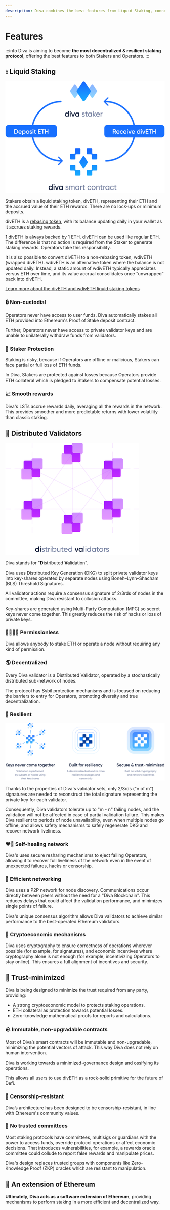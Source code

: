 ```yaml
---
description: Diva combines the best features from Liquid Staking, connecting them to economic guarantees and decentralization features focused on resiliency.
---
```


# Features

:::info
Diva is aiming to become **the most decentralized & resilient staking protocol**, offering the best features to both Stakers and Operators.
:::


## 💧 Liquid Staking

<div style={{textAlign: 'center'}}>

![Liquid Staking](img/liquid-staking.png)
</div>


Stakers obtain a liquid staking token, divETH, representing their ETH and the accrued value of their ETH rewards. There are no lock-ups or minimum deposits.

divETH is a [rebasing token](lst), with its balance updating daily in your wallet as it accrues staking rewards.

1 divETH is always backed by 1 ETH. divETH can be used like regular ETH. The difference is that no action is required from the Staker to generate staking rewards. Operators take this responsibility.

It is also possible to convert divETH to a non-rebasing token, wdivETH (wrapped divETH). wdivETH is an alternative token where the balance is not updated daily. Instead, a static amount of wdivETH typically appreciates versus ETH over time, and its value accrual consolidates once “unwrapped” back into divETH.

[Learn more about the divETH and wdivETH liquid staking tokens](lst)

### 🔒 Non-custodial

Operators never have access to user funds. Diva automatically stakes all ETH provided into Ethereum's Proof of Stake deposit contract.

Further, Operators never have access to private validator keys and are unable to unilaterally withdraw funds from validators.

### 🤝 Staker Protection

Staking is risky, because if Operators are offline or malicious, Stakers can face partial or full loss of ETH funds.

In Diva, Stakers are protected against losses because Operators provide ETH collateral which is pledged to Stakers to compensate potential losses.

### 📈 Smooth rewards

Diva's LSTs accrue rewards daily, averaging all the rewards in the network. This provides smoother and more predictable returns with lower volatility than classic staking.

## 💠 Distributed Validators

<div style={{textAlign: 'center'}}>

![Distributed Validators](img/distributed-validators.png)
</div>



Diva stands for "**Di**stributed **Va**lidation".

Diva uses Distributed Key Generation (DKG) to split private validator keys into key-shares operated by separate nodes using Boneh–Lynn–Shacham (BLS) Threshold Signatures. 

All validator actions require a consensus signature of 2/3rds of nodes in the committee, making Diva resistant to collusion attacks.

Key-shares are generated using Multi-Party Computation (MPC) so secret keys never come together. This greatly reduces the risk of hacks or loss of private keys.

### 👨‍👩‍👧‍👦 Permissionless 

Diva allows anybody to stake ETH or operate a node without requiring any kind of permission.


### 🌎 Decentralized

Every Diva validator is a Distributed Validator, operated by a stochastically distributed sub-network of nodes.

The protocol has Sybil protection mechanisms and is focused on reducing the barriers to entry for Operators, promoting diversity and true decentralization.

### 🌳 Resilient

<div style={{textAlign: 'center'}}>

![DVT resiliency](img/dvt-resiliency.png)
</div>


Thanks to the properties of Diva's validator sets, only 2/3rds ("n of m") signatures are needed to reconstruct the total signature representing the private key for each validator.

Consequently, Diva validators tolerate up to "m - n" failing nodes, and the validation will not be affected in case of partial validation failure. This makes Diva resilient to periods of node unavailability, even when multiple nodes go offline, and allows safety mechanisms to safely regenerate DKG and recover network liveliness.

### ❤️‍🔥 Self-healing network

Diva's uses secure resharing mechanisms to eject failing Operators, allowing it to recover full liveliness of the network even in the event of unexpected failures, hacks or censorship.

### 🚅 Efficient networking

Diva uses a P2P network for node discovery. Communications occur directly between peers without the need for a "Diva Blockchain". This reduces delays that could affect the validation performance, and minimizes single points of failure.

Diva's unique consensus algorithm allows Diva validators to achieve similar performance to the best-operated Ethereum validators.

### 🔢 Cryptoeconomic mechanisms

Diva uses cryptography to ensure correctness of operations wherever possible (for example, for signatures), and economic incentives where cryptography alone is not enough (for example, incentivizing Operators to stay online). This ensures a full alignment of incentives and security.


## 👀 Trust-minimized

Diva is being designed to minimize the trust required from any party, providing:

- A strong cryptoeconomic model to protects staking operations.
- ETH collateral as protection towards potential losses.
- Zero-knowledge mathematical proofs for reports and calculations.

### 🪨 Immutable, non-upgradable contracts

Most of Diva’s smart contracts will be immutable and non-upgradable, minimizing the potential vectors of attack. This way Diva does not rely on human intervention.

Diva is working towards a minimized-governance design and ossifying its operations.

This allows all users to use divETH as a rock-solid primitive for the future of Defi.

### 💬 Censorship-resistant

Diva’s architecture has been designed to be censorship-resistant, in line with Ethereum's community values.

### 🛂 No trusted committees

Most staking protocols have committees, multisigs or guardians with the power to access funds, override protocol operations or affect economic decisions. That introduces vulnerabilities, for example, a rewards oracle committee could collude to report false rewards and manipulate prices.

Diva's design replaces trusted groups with components like Zero-Knowledge Proof (ZKP) oracles which are resistant to manipulation.

## 💠 An extension of Ethereum

**Ultimately, Diva acts as a software extension of Ethereum**, providing mechanisms to perform staking in a more efficient and decentralized way.
